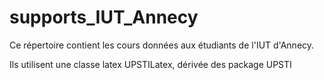 # supports_IUT_Annecy
Ce répertoire contient les cours données aux étudiants de l'IUT d'Annecy. 

Ils utilisent une classe latex UPSTILatex, dérivée des package UPSTI
